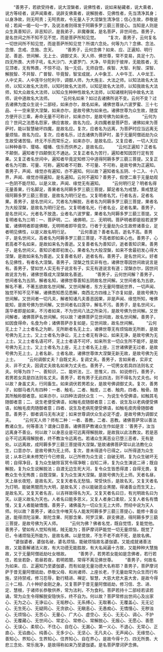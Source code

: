 <!-- { "loadSidebar": true } -->
　　“善男子，若欲受持者，说大涅槃者，说佛性者，说如来秘藏者，说大乘者，说方等经者，说声闻乘者，说辟支佛乘者，说解脱者、见佛性者，先当清净其身；以身净故，则无呵责；无呵责故，令无量人于大涅槃生清净信；信心生故，恭敬是经；若闻一偈一句一字，及说法者则得发于阿耨多罗三藐三菩提心。当知是人则是众生真善知识，非恶知识，是我弟子，非魔眷属，是名菩萨，非世间也。善男子，是名世间之所不知不见不觉，而是菩萨所知见觉。
　　“复次，善男子，云何复名一切世间所不知见觉，而是菩萨所知见觉？所谓六念处。何等为六？念佛、念法、念僧、念戒、念施、念天。
　　“善男子，云何念佛？如来、应、正遍知、明行足、善逝、世间解、无上士、调御丈夫、天人师、佛世尊，常不变易，具足十力、四无所畏、大师子吼，名大沙门、大婆罗门、大净，毕竟到于彼岸，无能胜者，无见顶者，无有怖畏，不惊不动，独一无侣，无师自悟，疾智、大智、利智、深智、解脱智、不共智、广普智、毕竟智，智宝成就，人中象王、人中牛王、人中龙王、人中丈夫、人中莲华分陀利华，调御人师，为大施主、大法之师。以知法故名大法师，以知义故名大法师，以知时故名大法师，以知足故名大法师，以知我故名大法师，知大众故名大法师，以知众生种种性故名大法师，以知诸根利钝中故名大法师，说中道故名大法师。
　　“云何名如来？如过去诸佛所说不变。云何不变？过去诸佛为度众生说十二部经，如来亦尔，故名如来。诸佛世尊从六波罗蜜、三十七品、十一空来至大涅槃，如来亦尔，是故号佛为如来也。诸佛世尊为众生故，随宜方便开示三乘，寿命无量不可称计，如来亦尔，是故号佛为如来也。
　　“云何为应？世间之法悉名怨家，佛应害故，故名为应。夫四魔者是菩萨怨，诸佛如来为菩萨时，能以智慧破坏四魔，是故名应。复次，应者名为远离，为菩萨时应当远离无量烦恼，故名为应。复次，应者名乐，过去诸佛为菩萨时，虽于无量阿僧祇劫为众生故受诸苦恼，终无不乐而常乐之，如来亦尔，是故名应。又复应者，一切人天应以种种香华、璎珞、幢幡、伎乐而供养之，是故名应。
　　“云何正遍知？正者名不颠倒，遍知者于四颠倒无不通达。又复正者名为苦行，遍知者知因苦行定有苦果。又复正者名世间中，遍知者毕竟定知修习中道得阿耨多罗三藐三菩提。又复正者名为可数、可量、可称，遍知者不可数、不可量、不可称，是故号佛为正遍知。善男子，声闻、缘觉亦有遍知，亦不遍知。何以故？遍知者名五阴、十二入、十八界，声闻、缘觉亦得遍知，是名遍知。云何不遍知？善男子，假使二乘于无量劫观一色阴不能尽知，以是义故，声闻、缘觉无有遍知。
　　“云何明行足？明者名得无量善果，行名脚足，善果者名阿耨多罗三藐三菩提，脚足者名为戒慧，乘戒慧足得阿耨多罗三藐三菩提，是故名为明行足也。又复明者名咒，行者名吉，足者名果。善男子，是名世间义。咒者名为解脱，吉者名为阿耨多罗三藐三菩提，果者名为大般涅槃，是故名为明行足也。又复明者名光，行者名业，足者名果。善男子，是名世间义。光者名不放逸，业者名六波罗蜜，果者名为阿耨多罗三藐三菩提。又复明者名为三明：一、菩萨明，二、诸佛明，三、无明明。菩萨明者即是般若波罗蜜，诸佛明者即是佛眼，无明明者即毕竟空。行者于无量劫为众生故修诸善业，足者明见佛性，以是义故名明行足。
　　“云何善逝？善者名高，逝名不高。善男子，是名世间义。高者名为阿耨多罗三藐三菩提，不高者即如来心也。善男子，心若高者不名如来，是故如来名为善逝。又复善者名为善知识，逝者善知识果。善男子，是名世间义。善知识者即初发心，果者名为大般涅槃，如来不舍最初发心得大涅槃，是故如来名为善逝。又复善者名好，逝者名有。善男子，是名世间义。好者名见佛性，有者名大涅槃。善男子，涅槃之性实非有也，诸佛世尊因世间故说言是有。善男子，譬如世人实无有子说言有子，实无有道说言有道；涅槃亦尔，因世间故说言为有，诸佛世尊成大涅槃故名善逝。
　　“善男子，云何世间解？善男子，世间者名为五阴，解者名知，诸佛世尊善知五阴故名世间解。又世间者名为五欲，解名不著，不著五欲故名世间解。又世间解者，东方无量阿僧祇世界，一切声闻、独觉不知不见不解，诸佛悉知悉见悉解，南西北方四维上下亦复如是，是故号佛为世间解。又世间者一切凡夫，解者知诸凡夫善恶因果，非是声闻、缘觉所知，唯佛能知，是故号佛为世间解。又世间者名曰莲华，解名不污。善男子，是名世间义。莲华者即是如来，不污者如来，不为世间八法之所染污，是故号佛为世间解。又世间解者，诸佛菩萨名世间解。何以故？诸佛菩萨见世间故，故名世间解。善男子，如因食得命，名食为命；诸佛菩萨亦复如是，见世间故，故名世间解。
　　“云何无上士？上士者名之为断，无所断者名无上士，诸佛世尊无有烦恼故无所断，是故号佛为无上士。又上士者名为诤讼，无上士者无有诤讼，如来无诤，是故号佛为无上士。又上士者名语可坏，无上士者语不可坏，如来所言一切众生所不能坏，是故号佛为无上士。又上士者名为上座，无上士者名无上座，三世诸佛更无过者，是故号佛为无上士。上者名新，士者名故，诸佛世尊体大涅槃无新无故，是故号佛为无上士。
　　“云何调御丈夫？自既丈夫，复调丈夫。善男子，言如来者，实非丈夫、非不丈夫，因调丈夫故名如来为丈夫也。善男子，一切男女若具四法则名丈夫。何等为四？一、善知识，二、能听法，三、思惟义，四、如说修行。善男子，若男若女具是四法则名丈夫。善男子，若有男子无此四法，则不得名为丈夫也。何以故？身虽丈夫，行同畜生。如来调伏若男若女，是故号佛调御丈夫。复次，善男子，如御马者凡有四种：一者、触毛，二者、触皮，三者、触肉，四者、触骨。随其所触称御者意。如来亦尔，以四种法调伏众生：一、为说生令受佛语，如触其毛随御者意；二、说生老便受佛语，如触毛皮随御者意；三者、说生及以老病便受佛语，如触毛皮肉随御者意；四者、说生及老病死便受佛语，如触毛皮肉骨随御者意。善男子，御者调马无有决定；如来世尊调伏众生必定不虚，是故号佛为调御丈夫。
　　“云何天人师？师有二种：一者、善教，二者、恶教。诸佛菩萨常以善法教诸众生。何等善法？谓身口意善。诸佛菩萨教诸众生作如是言：‘善男子，汝当远离身不善业。何以故？以身恶业是可远离得解脱故，是故我以此法教汝。若是恶业不可远离得解脱者，终不教汝令远离也。若诸众生离恶业已堕三恶者，无有是处。以远离故，成阿耨多罗三藐三菩提得大涅槃。’是故诸佛菩萨常以此法教化众生，口意亦尔，是故号佛为无上师。复次，昔未得道今已得之，以所得道为众生说；从本已来未修梵行今已修竟，以己所修为众生说；自破无明，复为众生破坏无明；自得净目，复为众生破除盲冥令得净眼；自知二谛，复为众生演说二谛；既自解脱，复为众生说解脱法；自渡无边生死大河，复令众生皆悉得渡；自得无畏，复教众生令无怖畏；自既涅槃，复为众生演大涅槃。是故号佛为无上师。天者名昼，天上昼长夜短，是故名天。又复天者名无愁恼，常受快乐，是故名天。又复天者名为灯明，能破黑闇而为大明，是故名天；亦以能破恶业黑闇，得诸善业而生天上，是故名天。又复天者名吉，以吉祥故得名为天。又复天者名曰日，有光明故名曰为天。以是义故名为天也。人者名曰能多恩义，又复人者身口柔软，又复人者名有憍慢，又复人者能破憍慢。善男子，诸佛虽为一切众生无上大师，然经中说为天人师。何以故？善男子，诸众生中唯天与人能发阿耨多罗三藐三菩提心，能修十善业道，能得须陀洹果、斯陀含果、阿那含果、阿罗汉果、辟支佛道，得阿耨多罗三藐三菩提，是故号佛为天人师。
　　“云何为佛？佛者名觉，既自觉悟，复能觉他。善男子，譬如有人觉知有贼，贼无能为；菩萨摩诃萨能觉一切无量烦恼，既觉了已，令诸烦恼无所能为，是故名佛。以是觉故，不生不老不病不死，是故名佛。
　　“婆伽婆者，婆伽名破，婆名烦恼，能破烦恼故名婆伽婆。又能成就诸善法故，又能善解诸法义故，有大功德无能胜故，有大名闻遍十方故，又能种种大慧施故，又于无量阿僧祇劫吐女根故。
　　“善男子，若男若女能如是念佛者，若行若住，若坐若卧，若昼若夜，若明若闇，常得不离见佛世尊。
　　“善男子，何故名为如来、应、正遍知乃至婆伽婆，而有如是无量功德大名称耶？善男子，菩萨摩诃萨于昔无量阿僧祇劫，恭敬父母、和尚诸师、上座长老，于无量劫常为众生而行布施，坚持禁戒，修习忍辱，勤行精进、禅定、智慧，大慈大悲大喜大舍，是故今得三十二相、八十种好金刚之身。又复菩萨于昔无量阿僧祇劫，修习信、念、进、定、慧根，于诸师长恭敬供养，常为法利，不为食利。菩萨若持十二部经若读若诵，常为众生令得解脱安隐快乐，终不自为。何以故？菩萨常修出世间心及出家心、无为之心、无诤讼心、无垢秽心、无系缚心、无取著心、无覆盖心、无无记心、无生死心、无疑网心、无贪欲心、无瞋恚心、无愚痴心、无憍慢心、无秽浊心、无烦恼心、无苦心、无量心、广大心、虚空心、无心、无无心、调心、不护心、无覆藏心、无世间心、常定心、常修心、常解脱心、无报心、无愿心、善愿心、无误心、柔软心、不住心、自在心、无漏心、第一义心、不退心、无常心、正直心、无谄曲心、纯善心、无多少心、无坚心、无凡夫心、无声闻心、无缘觉心、善知心、界知心、生界知心、住界知心、自在界心，是故今得十力、四无所畏、大悲三念处、常乐我净，是故得称如来乃至婆伽婆。是名菩萨摩诃萨念佛。
